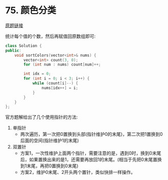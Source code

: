 # 75. 颜色分类 

[原题链接](https://leetcode-cn.com/problems/sort-colors/)

统计每个值的个数，然后再赋值回原数组即可:

```cpp
class Solution {
public:
    void sortColors(vector<int>& nums) {
        vector<int> count(3, 0);
        for (int num : nums) count[num]++;

        int idx = 0;
        for (int i = 0; i < 3; i++) {
            while (count[i]--) {
                nums[idx++] = i;
            }
        }
    }
};
```

官方题解给出了几个使用指针的方法:
1. 单指针
    + 两次遍历，第一次把0置换到头部(指针维护0的末尾)，第二次把1置换到0后面的空间(指针维护1的末尾)
2. 双置针
    + 方案1，一次性维护上面两个指针，需要注意的是，遇到0时，换到0末尾后，如果置换出来的是1，还需要再放回1的末尾。(相当于先把0末尾置换到1末尾，再把0置换到0末尾)
    + 方案2，维护0末尾、2开头两个置针，类似快排一样操作。
